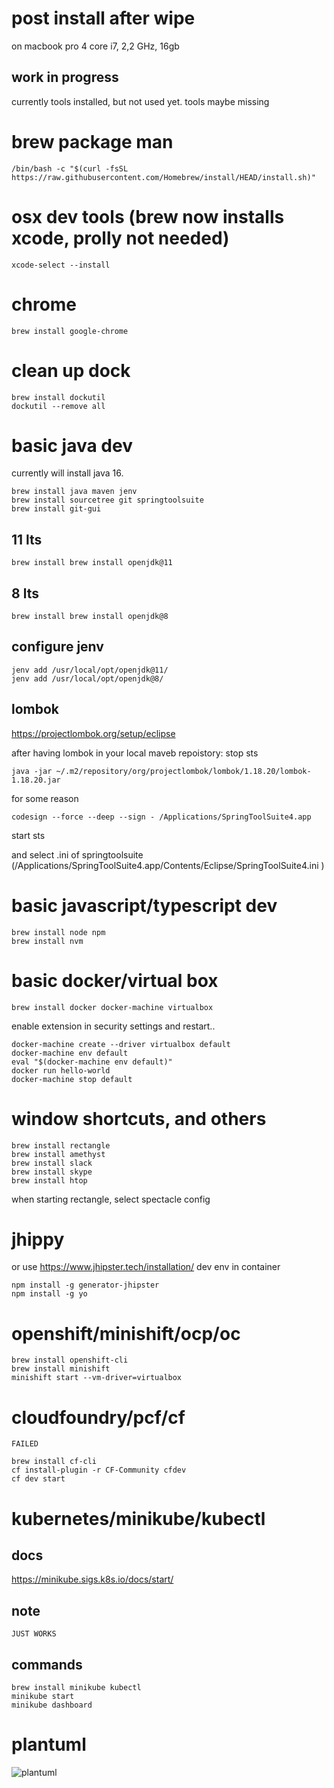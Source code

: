 # post install after wipe

on macbook pro 4 core i7, 2,2 GHz,  16gb

## work in progress
currently tools installed, but not used yet. tools maybe missing


# brew package man
```
/bin/bash -c "$(curl -fsSL https://raw.githubusercontent.com/Homebrew/install/HEAD/install.sh)"
```

# osx dev tools (brew now installs xcode, prolly not needed)
```
xcode-select --install
```

# chrome
```
brew install google-chrome
```

# clean up dock
```
brew install dockutil
dockutil --remove all
```
# basic java dev 

currently will install java 16.


```
brew install java maven jenv
brew install sourcetree git springtoolsuite
brew install git-gui
```

## 11 lts
```
brew install brew install openjdk@11
```

## 8 lts
```
brew install brew install openjdk@8
```

## configure jenv

```
jenv add /usr/local/opt/openjdk@11/  
jenv add /usr/local/opt/openjdk@8/ 
```

## lombok
https://projectlombok.org/setup/eclipse

after having lombok in your local maveb repoistory:
stop sts
```
java -jar ~/.m2/repository/org/projectlombok/lombok/1.18.20/lombok-1.18.20.jar
```
for some reason
```
codesign --force --deep --sign - /Applications/SpringToolSuite4.app
```
start sts

and select .ini of springtoolsuite  (/Applications/SpringToolSuite4.app/Contents/Eclipse/SpringToolSuite4.ini )

# basic javascript/typescript dev
```
brew install node npm
brew install nvm
```
# basic docker/virtual box

```
brew install docker docker-machine virtualbox
```

enable extension in security settings and restart..

```
docker-machine create --driver virtualbox default 
docker-machine env default
eval "$(docker-machine env default)"
docker run hello-world
docker-machine stop default
```
# window shortcuts, and others
```
brew install rectangle
brew install amethyst
brew install slack
brew install skype
brew install htop
```

when starting rectangle, select spectacle config

# jhippy

or use https://www.jhipster.tech/installation/ dev env in container

```
npm install -g generator-jhipster
npm install -g yo
```
 # openshift/minishift/ocp/oc
 ```
 brew install openshift-cli
 brew install minishift
 minishift start --vm-driver=virtualbox
 ```
 # cloudfoundry/pcf/cf
 `
 FAILED
 `
  ```
brew install cf-cli
cf install-plugin -r CF-Community cfdev
cf dev start

```

# kubernetes/minikube/kubectl

## docs

https://minikube.sigs.k8s.io/docs/start/

## note
`
JUST WORKS
`
## commands
```
brew install minikube kubectl 
minikube start
minikube dashboard

```

# plantuml

![plantuml](http://www.plantuml.com/plantuml/proxy?cache=no&src=https://raw.githubusercontent.com/amsdams/howtos/master/postinstall-2021.plantuml)


